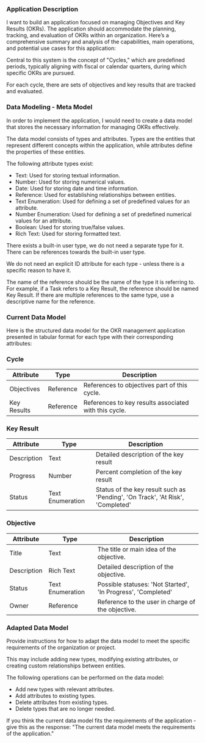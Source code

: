 ### Application Description

I want to build an application focused on managing Objectives and Key Results (OKRs). The application should accommodate the planning, tracking, and evaluation of OKRs within an organization. Here’s a comprehensive summary and analysis of the capabilities, main operations, and potential use cases for this application:

Central to this system is the concept of "Cycles," which are predefined periods, typically aligning with fiscal or calendar quarters, during which specific OKRs are pursued.

For each cycle, there are sets of objectives and key results that are tracked and evaluated.


### Data Modeling - Meta Model

In order to implement the application, I would need to create a data model that stores the necessary information for managing OKRs effectively.

The data model consists of types and attributes. Types are the entities that represent different concepts within the application, while attributes define the properties of these entities.

The following attribute types exist:

* Text: Used for storing textual information.
* Number: Used for storing numerical values.
* Date: Used for storing date and time information.
* Reference: Used for establishing relationships between entities.
* Text Enumeration: Used for defining a set of predefined values for an attribute.
* Number Enumeration: Used for defining a set of predefined numerical values for an attribute.
* Boolean: Used for storing true/false values.
* Rich Text: Used for storing formatted text.

There exists a built-in user type, we do not need a separate type for it. There can be references towards the built-in user type.

We do not need an explicit ID attribute for each type - unless there is a specific reason to have it.

The name of the reference should be the name of the type it is referring to. For example, if a Task refers to a Key Result, the reference should be named Key Result. If there are multiple references to the same type, use a descriptive name for the reference.


### Current Data Model

Here is the structured data model for the OKR management application presented in tabular format for each type with their corresponding attributes:


### Cycle
| Attribute    | Type                  | Description                      |
|--------------|-----------------------|----------------------------------|
| Objectives | Reference | References to objectives part of this cycle. | 
| Key Results | Reference | References to key results associated with this cycle. | 

### Key Result
| Attribute    | Type                  | Description                      |
|--------------|-----------------------|----------------------------------|
| Description | Text | Detailed description of the key result | 
| Progress | Number | Percent completion of the key result | 
| Status | Text Enumeration | Status of the key result such as 'Pending', 'On Track', 'At Risk', 'Completed' | 

### Objective
| Attribute    | Type                  | Description                      |
|--------------|-----------------------|----------------------------------|
| Title | Text | The title or main idea of the objective. | 
| Description | Rich Text | Detailed description of the objective. | 
| Status | Text Enumeration | Possible statuses: 'Not Started', 'In Progress', 'Completed' | 
| Owner | Reference | Reference to the user in charge of the objective. | 


### Adapted Data Model

Provide instructions for how to adapt the data model to meet the specific requirements of the organization or project. 

This may include adding new types, modifying existing attributes, or creating custom relationships between entities.

The following operations can be performed on the data model:
* Add new types with relevant attributes.
* Add attributes to existing types.
* Delete attributes from existing types.
* Delete types that are no longer needed.

If you think the current data model fits the requirements of the application - give this as the response: "The current data model meets the requirements of the application."